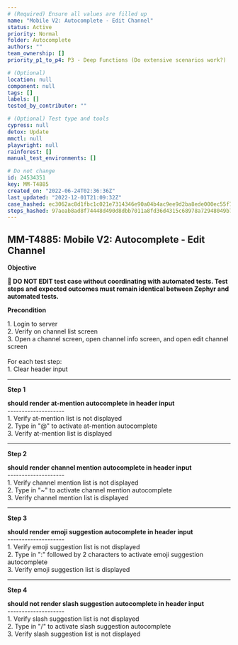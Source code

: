 ```yaml
---
# (Required) Ensure all values are filled up
name: "Mobile V2: Autocomplete - Edit Channel"
status: Active
priority: Normal
folder: Autocomplete
authors: ""
team_ownership: []
priority_p1_to_p4: P3 - Deep Functions (Do extensive scenarios work?)

# (Optional)
location: null
component: null
tags: []
labels: []
tested_by_contributor: ""

# (Optional) Test type and tools
cypress: null
detox: Update
mmctl: null
playwright: null
rainforest: []
manual_test_environments: []

# Do not change
id: 24534351
key: MM-T4885
created_on: "2022-06-24T02:36:36Z"
last_updated: "2022-12-01T21:09:32Z"
case_hashed: ec3062ac8d1fbc1c021e7314346e90a04b4ac9ee9d2ba8ede000ec55f7ac0889074ef47df71675db5182ad0b3241a8f4
steps_hashed: 97aeab8ad8f74448d490d8dbb7011a8fd36d4315c68978a72948049b73733eeedc04e629ab2abbccc4e1536d5b7856a9
---
```


<!-- (Auto-generated) Based on frontmatter's "key" and "name" -->

## MM-T4885: Mobile V2: Autocomplete - Edit Channel

**Objective**

**🛑 DO NOT EDIT test case without coordinating with automated tests. Test steps and expected outcomes must remain identical between Zephyr and automated tests.**

**Precondition**

1\. Login to server\
2\. Verify on channel list screen\
3\. Open a channel screen, open channel info screen, and open edit channel screen\
\
For each test step:\
1\. Clear header input

---

**Step 1**

**should render at-mention autocomplete in header input**\
\--------------------\
1\. Verify at-mention list is not displayed\
2\. Type in "@" to activate at-mention autocomplete\
3\. Verify at-mention list is displayed

---

**Step 2**

**should render channel mention autocomplete in header input**\
\--------------------\
1\. Verify channel mention list is not displayed\
2\. Type in "\~" to activate channel mention autocomplete\
3\. Verify channel mention list is displayed

---

**Step 3**

**should render emoji suggestion autocomplete in header input**\
\--------------------\
1\. Verify emoji suggestion list is not displayed\
2\. Type in ":" followed by 2 characters to activate emoji suggestion autocomplete\
3\. Verify emoji suggestion list is displayed

---

**Step 4**

**should not render slash suggestion autocomplete in header input**\
\--------------------\
1\. Verify slash suggestion list is not displayed\
2\. Type in "/" to activate slash suggestion autocomplete\
3\. Verify slash suggestion list is not displayed
